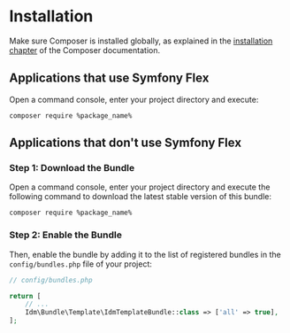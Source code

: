 # Installation

Make sure Composer is installed globally, as explained in the
[installation chapter](https://getcomposer.org/doc/00-intro.md)
of the Composer documentation.

## Applications that use Symfony Flex

<primary-label ref="with-flex" />

Open a command console, enter your project directory and execute:

```console
composer require %package_name%
```

## Applications that don't use Symfony Flex

<primary-label ref="with-out-flex" />

### Step 1: Download the Bundle

Open a command console, enter your project directory and execute the
following command to download the latest stable version of this bundle:

```console
composer require %package_name%
```

### Step 2: Enable the Bundle

Then, enable the bundle by adding it to the list of registered bundles
in the `config/bundles.php` file of your project:

```php
// config/bundles.php

return [
    // ...
    Idm\Bundle\Template\IdmTemplateBundle::class => ['all' => true],
];
```
